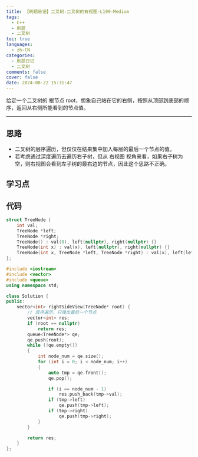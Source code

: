 ```yaml
---
title: 【刷题日记】二叉树-二叉树的右视图-L199-Medium
tags:
  - C++
  - 刷题
  - 二叉树
toc: true
languages:
  - zh-CN
categories:
  - 刷题日记
  - 二叉树
comments: false
cover: false
date: 2024-08-22 15:31:47
---
```


给定一个二叉树的 根节点 root，想象自己站在它的右侧，按照从顶部到底部的顺序，返回从右侧所能看到的节点值。

<!-- more -->

---

## 思路

* 二叉树的层序遍历，但仅仅在结果集中加入每层的最后一个节点的值。
* 若考虑通过深度遍历去遍历右子树，但从 右视图 视角来看，如果右子树为空，则右视图会看到左子树的最右边的节点，因此这个思路不正确。

## 学习点



## 代码

```cpp
struct TreeNode {
    int val;
    TreeNode *left;
    TreeNode *right;
    TreeNode() : val(0), left(nullptr), right(nullptr) {}
    TreeNode(int x) : val(x), left(nullptr), right(nullptr) {}
    TreeNode(int x, TreeNode *left, TreeNode *right) : val(x), left(left), right(right) {}
};

#include <iostream>
#include <vector>
#include <queue>
using namespace std;

class Solution {
public:
    vector<int> rightSideView(TreeNode* root) {
        // 层序遍历，只弹出最后一个节点
        vector<int> res;
        if (root == nullptr)
            return res;
        queue<TreeNode*> qe;
        qe.push(root);
        while (!qe.empty())
        {
            int node_num = qe.size();
            for (int i = 0; i < node_num; i++)
            {
                auto tmp = qe.front();
                qe.pop();

                if (i == node_num - 1)
                    res.push_back(tmp->val);
                if (tmp->left)
                    qe.push(tmp->left);
                if (tmp->right)
                    qe.push(tmp->right);
            }
        }

        return res;
    }
};
```